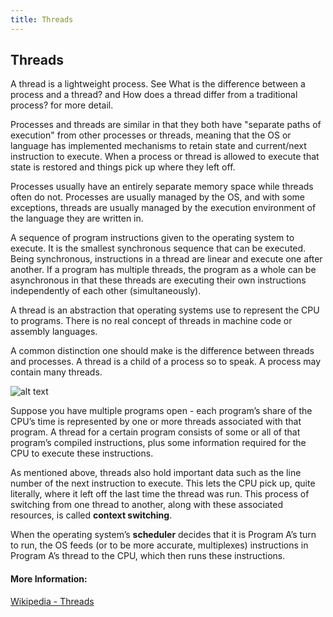 ```yaml
---
title: Threads
---
```

## Threads
A thread is a lightweight process. See What is the difference between a process and a thread? and How does a thread differ from a traditional process? for more detail.

Processes and threads are similar in that they both have "separate paths of execution" from other processes or threads, meaning that the OS or language has implemented mechanisms to retain state and current/next instruction to execute. When a process or thread is allowed to execute that state is restored and things pick up where they left off.

Processes usually have an entirely separate memory space while threads often do not. Processes are usually managed by the OS, and with some exceptions, threads are usually managed by the execution environment of the language they are written in.

A sequence of program instructions given to the operating system to execute. It is the smallest synchronous sequence that can be executed. Being synchronous, instructions in a thread are linear and execute one after another. If a program has multiple threads, the program as a whole can be asynchronous in that these threads are executing their own instructions independently of each other (simultaneously).

A thread is an abstraction that operating systems use to represent the CPU to programs. There is no real concept of threads in machine code or assembly languages.

A common distinction one should make is the difference between threads and processes. A thread is a child of a process so to speak. A process may contain many threads.
  
![alt text](https://upload.wikimedia.org/wikipedia/commons/thumb/a/a5/Multithreaded_process.svg/440px-Multithreaded_process.svg.png "Threads inside a Process graph")

Suppose you have multiple programs open - each program’s share of the CPU’s time is represented by one or more threads associated with that program. A thread for a certain program consists of some or all of that program’s compiled instructions, plus some information required for the CPU to execute these instructions.

As mentioned above, threads also hold important data such as the line number of the next instruction to execute. This lets the CPU pick up, quite literally, where it left off the last time the thread was run. This process of switching from one thread to another, along with these associated resources, is called <b>context switching</b>.

When the operating system’s <b>scheduler</b> decides that it is Program A’s turn to run, the OS feeds (or to be more accurate, multiplexes) instructions in Program A’s thread to the CPU, which then runs these instructions.

#### More Information:
[Wikipedia - Threads](https://en.wikipedia.org/wiki/Thread_(computing))

